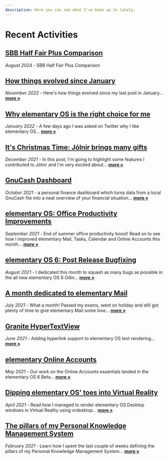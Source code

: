 ```yaml
---
description: Here you can see what I've been up to lately.
---
```


# Recent Activities

## [SBB Half Fair Plus Comparison](./#sbb-half-fair-plus-comparison)

_August 2024_ - SBB Half Fair Plus Comparison

## [How things evolved since January](2022-11-27-how-things-evolved-since-january.md)

_November 2022_ - Here's how things evolved since my last post in January… [**more »**](2022-11-27-how-things-evolved-since-january.md)

## [Why elementary OS is the right choice for me](2022-01-17-why-elementary-os-is-the-right-choice-for-me.md)

_January 2022_ - A few days ago I was asked on Twitter why I like elementary OS… [**more »**](2022-01-17-why-elementary-os-is-the-right-choice-for-me.md)

## [It's Christmas Time: Jólnir brings many gifts](2021-12-22-christmas-time-jolnir-brings-many-gifts.md)

_December 2021_ - In this post, I'm going to highlight some features I contributed to Jólnir and I'm very excited about… [**more »**](2021-12-22-christmas-time-jolnir-brings-many-gifts.md)

## [GnuCash Dashboard](2021-11-14-gnucash-dashboard.md)

_October 2021_ - a personal finance dashboard which turns data from a local GnuCash file into a neat overview of your financial situation… [**more »**](2021-11-14-gnucash-dashboard.md)

## [elementary OS: Office Productivity Improvements](2021-09-28-elementary-os-office-productivity-improvements.md)

_September 2021_ - End of summer office productivity boost! Read on to see how I improved elementary Mail, Tasks, Calendar and Online Accounts this month… [**more »**](2021-09-28-elementary-os-office-productivity-improvements.md)

## [elementary OS 6: Post Release Bugfixing](2021-08-30-elementary-os-6-post-release-bugfixing.md)

_August 2021_ - I dedicated this month to squash as many bugs as possible in the all new elementary OS 6 Odin… [**more »**](2021-08-30-elementary-os-6-post-release-bugfixing.md)

## [A month dedicated to elementary Mail](2021-07-25-a-month-dedicated-to-elementary-mail.md)

_July 2021_ - What a month! Passed my exams, went on holiday and still got plenty of time to give elementary Mail some love… [**more »**](2021-07-25-a-month-dedicated-to-elementary-mail.md)

## [Granite HyperTextView](2021-06-30-granite-hypertextview.md)

_June 2021_ - Adding hyperlink support to elementary OS text rendering… [**more »**](2021-06-30-granite-hypertextview.md)

## [elementary Online Accounts](2021-06-06-elementary-online-accounts.md)

_May 2021_ - Our work on the Online Accounts essentials landed in the elementary OS 6 Beta… [**more »**](2021-06-06-elementary-online-accounts.md)

## [Dipping elementary OS' toes into Virtual Reality](2021-04-27-dipping-elementary-os-toes-into-virtual-reality.md)

_April 2021_ - Read how I managed to render elementary OS Desktop windows in Virtual Reality using xrdesktop… [**more »**](2021-04-27-dipping-elementary-os-toes-into-virtual-reality.md)

## [The pillars of my Personal Knowledge Management System](2021-02-24-the-pillars-of-my-personal-knowledge-management-system.md)

_February 2021_ - Learn how I spent the last couple of weeks defining the pillars of my Personal Knowledge Management System… [**more »**](2021-02-24-the-pillars-of-my-personal-knowledge-management-system.md)
